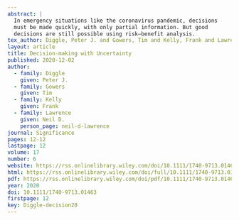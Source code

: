 ```yaml
---
abstract: |
  In emergency situations like the coronavirus pandemic, decisions
  must be made quickly, with only partial information. But good
  decisions are still possible using risk–benefit analysis. 
tex_author: Diggle, Peter J. and Gowers, Tim and Kelly, Frank and Lawrence, Neil D.
layout: article
title: Decision-making with Uncertainty
published: 2020-12-02
author:
  - family: Diggle
    given: Peter J.
  - family: Gowers
    given: Tim
  - family: Kelly
    given: Frank
  - family: Lawrence
    given: Neil D.
    person_page: neil-d-lawrence
journal: Significance
pages: 12-12
lastpage: 12
volume: 17
number: 6
website: https://rss.onlinelibrary.wiley.com/doi/10.1111/1740-9713.01463
html: https://rss.onlinelibrary.wiley.com/doi/full/10.1111/1740-9713.01463
pdf: https://rss.onlinelibrary.wiley.com/doi/pdf/10.1111/1740-9713.01463
year: 2020
doi: 10.1111/1740-9713.01463
firstpage: 12
key: Diggle-decision20
---
```


